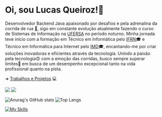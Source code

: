 # Oi, sou Lucas Queiroz!👋


Desenvolvedor Backend Java apaixonado por desafios e pela adrenalina da corrida de rua 🏃, sigo em constante evolução atualmente fazendo o curso de Sistemas de Informação na [UFERSA](https://ufersa.edu.br/) no período noturno. Minha jornada teve início com a formação em Técnico em Informática pelo [IFRN](https://portal.ifrn.edu.br/)🎓 e Técnico em Informática para Internet pelo [IMD](https://www.imd.ufrn.br/portal/)🎓, encantando-me por criar soluções inovadoras e eficientes através da tecnologia. Unindo a paixão pela tecnologia😍 com a emoção das corridas, busco sempre superar limites💪 em busca de um desempenho excepcional tanto na vida profissional quanto na pista.

➔ [Trabalhos e Projetos](https://mulucas.github.io/sobre.html) 💻 

[<img src="https://img.shields.io/badge/linkedin-%230077B5.svg?&style=for-the-badge&logo=linkedin&logoColor=white" />](https://www.linkedin.com/in/lucas-queiroz-3b887818b/)
[<img src = "https://img.shields.io/badge/instagram-%23E4405F.svg?&style=for-the-badge&logo=instagram&logoColor=white">](https://www.instagram.com/lucaskeiroz/)

![Anurag's GitHub stats](https://github-readme-stats.vercel.app/api?username=mulucas&theme=chartreuse-dark&show_icons=true)
![Top Langs](https://github-readme-stats.vercel.app/api/top-langs/?username=mulucas&theme=chartreuse-dark&layout=compact)


[![My Skills](https://skillicons.dev/icons?i=java,spring,postgres,git,eclipse,vscode&theme=light)](https://skillicons.dev)
